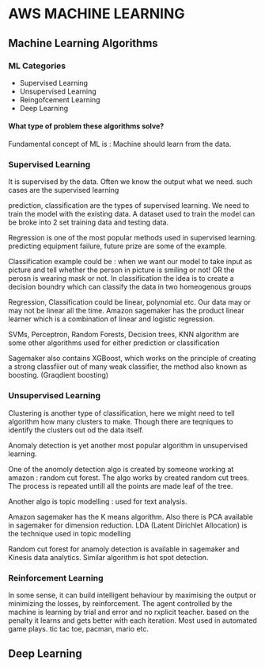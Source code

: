 # AWS MACHINE LEARNING
## Machine Learning Algorithms 

### ML Categories
* Supervised Learning
* Unsupervised Learning
* Reingofcement Learning
* Deep Learning

#### What type of problem these algorithms solve? 

Fundamental concept of ML is : 
Machine should learn from the data.

### Supervised Learning 
It is supervised by the data. Often we know the output what we need. such cases are the supervised learning

prediction, classification are the types of  supervised learning. We need to train the model with the existing data. A dataset used to train the model can be broke into 2 set training data and testing data.

Regression is one of the most popular methods used in supervised learning. predicting equipment failure, future prize are some of the example.

Classification example could be : when we want our model to take input as picture and tell whether the person in picture is smiling or not! OR the perosn is wearing mask or not. In classification the idea is to create a decision boundry which can classify the data in two homeogenous groups

Regression, Classification could be linear, polynomial etc. Our data may or may not be linear all the time. Amazon sagemaker has the product linear learner which is a combination of linear and logistic regression.

SVMs, Perceptron, Random Forests, Decision trees, KNN algorithm are some other algorithms used for either prediction or classification

Sagemaker also contains XGBoost, which works on the principle of creating a strong classfiier out of many weak classifier, the method also known as boosting. (Graqdient boosting)


### Unsupervised Learning

Clustering is another type of classification, here we might need to tell algorithm how many clusters to make. Though there are teqniques to identify the clusters out od the data itself.

Anomaly detection is yet another most popular algorithm in unsupervised learning. 

One of the anomoly detection algo is created by someone working at amazon : random cut forest. The algo works by created random cut trees. The process is repeated untill all the points are made leaf of the tree. 

Another algo is topic modelling : used for text analysis. 

Amazon sagemaker has the K means algorithm. Also there is PCA available in sagemaker for dimension reduction. LDA (Latent Dirichlet Allocation) is the technique used in topic modelling 

Random cut forest for anamoly detection is available in sagemaker and Kinesis data analytics. Similar algorithm is hot spot detection. 

### Reinforcement Learning
In some sense, it can build intelligent behaviour by maximising the output or minimizing the losses, by reinforcement. The agent controlled by the machine is learning by trial and error and no rxplicit teacher. based on the penalty it learns and gets better with each iteration. Most used in automated game plays. tic tac toe, pacman, mario etc. 

## Deep Learning



